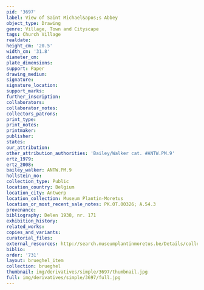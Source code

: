 ```yaml
---
pid: '3697'
label: View of Saint Michael&apos;s Abbey
object_type: Drawing
genre: Village, Town and Cityscape
tags: Church Village
realdate: 
height_cm: '20.5'
width_cm: '31.8'
diameter_cm: 
plate_dimensions: 
support: Paper
drawing_medium: 
signature: 
signature_location: 
support_marks: 
further_inscription: 
collaborators: 
collaborator_notes: 
collectors_patrons: 
print_type: 
print_notes: 
printmaker: 
publisher: 
states: 
our_attribution: 
other_attribution_authorities: 'Bailey/Walker cat. #ANTW.PM.9'
ertz_1979: 
ertz_2008: 
bailey_walker: ANTW.PM.9
hollstein_no: 
collection_type: Public
location_country: Belgium
location_city: Antwerp
location_collection: Museum Plantin-Moretus
location_or_most_recent_sale_notes: PK.OT.00326; A.54.3
provenance: 
bibliography: Delen 1938, nr. 171
exhibition_history: 
related_works: 
copies_and_variants: 
curatorial_files: 
external_resources: http://search.museumplantinmoretus.be/Details/collect/322089
biblio: 
order: '731'
layout: brueghel_item
collection: brueghel
thumbnail: img/derivatives/simple/3697/thumbnail.jpg
full: img/derivatives/simple/3697/full.jpg
---
```

